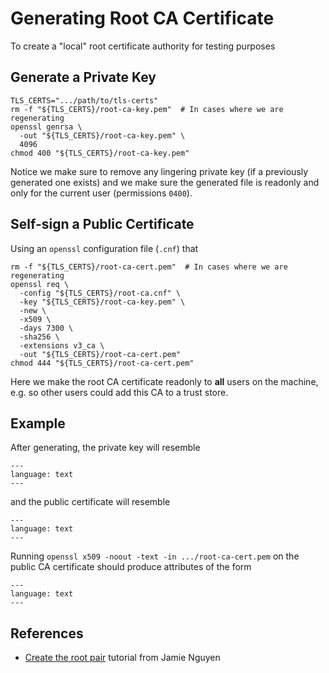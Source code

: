 # Generating Root CA Certificate

To create a "local" root certificate authority for testing purposes

## Generate a Private Key

```
TLS_CERTS=".../path/to/tls-certs"
rm -f "${TLS_CERTS}/root-ca-key.pem"  # In cases where we are regenerating
openssl genrsa \
  -out "${TLS_CERTS}/root-ca-key.pem" \
  4096
chmod 400 "${TLS_CERTS}/root-ca-key.pem"
```

Notice we make sure to remove any lingering private key (if a previously
generated one exists) and we make sure the generated file is readonly and
only for the current user (permissions `0400`).

## Self-sign a Public Certificate

Using an `openssl` configuration file (`.cnf`) that

```
rm -f "${TLS_CERTS}/root-ca-cert.pem"  # In cases where we are regenerating
openssl req \
  -config "${TLS_CERTS}/root-ca.cnf" \
  -key "${TLS_CERTS}/root-ca-key.pem" \
  -new \
  -x509 \
  -days 7300 \
  -sha256 \
  -extensions v3_ca \
  -out "${TLS_CERTS}/root-ca-cert.pem"
chmod 444 "${TLS_CERTS}/root-ca-cert.pem"
```

Here we make the root CA certificate readonly to **all** users on the machine,
e.g. so other users could add this CA to a trust store.

## Example

After generating, the private key will resemble

```{literalinclude} ../tls-certs/root-ca-key.pem
---
language: text
---
```

and the public certificate will resemble

```{literalinclude} ../tls-certs/root-ca-cert.pem
---
language: text
---
```

Running `openssl x509 -noout -text -in .../root-ca-cert.pem` on the public CA
certificate should produce attributes of the form

```{literalinclude} ../tls-certs/root-ca-cert.txt
---
language: text
---
```

## References

-   [Create the root pair][1] tutorial from Jamie Nguyen

[1]: https://jamielinux.com/docs/openssl-certificate-authority/create-the-root-pair.html
